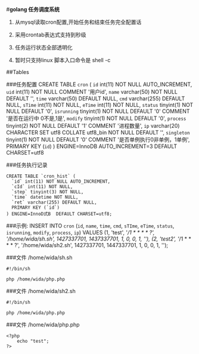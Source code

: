 
#**golang  任务调度系统**

1. 从mysql读取cron配置,开始任务和结束任务完全配置话

2. 采用crontab表达式支持到秒级

3. 任务运行状态全部透明化

4. 暂时只支持linux  脚本入口命令是 shell -c

##Tables

###任务配置
    CREATE TABLE `cron` (
      `id` int(11) NOT NULL AUTO_INCREMENT,
      `uid` int(11) NOT NULL COMMENT '用户id',
      `name` varchar(50) NOT NULL DEFAULT '',
      `time` varchar(50) DEFAULT NULL,
      `cmd` varchar(255) DEFAULT NULL,
      `sTime` int(11) NOT NULL,
      `eTime` int(11) NOT NULL,
      `status` tinyint(1) NOT NULL DEFAULT '0',
      `isrunning` tinyint(1) NOT NULL DEFAULT '0' COMMENT '是否在运行中 0不是,1是',
      `modify` tinyint(1) NOT NULL DEFAULT '0',
      `process` tinyint(2) NOT NULL DEFAULT '1' COMMENT '进程数量',
      `ip` varchar(20) CHARACTER SET utf8 COLLATE utf8_bin NOT NULL DEFAULT '',
      `singleton` tinyint(1) NOT NULL DEFAULT '0' COMMENT '是否单例执行0非单例，1单例',
      PRIMARY KEY (`id`)
    ) ENGINE=InnoDB AUTO_INCREMENT=3 DEFAULT CHARSET=utf8

###任务执行记录

    CREATE TABLE `cron_hist` (
      `id` int(11) NOT NULL AUTO_INCREMENT,
      `cId` int(11) NOT NULL,
      `step` tinyint(3) NOT NULL,
      `time` datetime NOT NULL,
      `ret` varchar(255) DEFAULT NULL,
      PRIMARY KEY (`id`)
    ) ENGINE=InnoD式B  DEFAULT CHARSET=utf8;

###示例:
    INSERT INTO `cron` (`id`, `name`, `time`, `cmd`, `sTIme`, `eTime`, `status`, `isrunning`, `modify`, `process`, `ip`) VALUES
      (1, 'test', '*/1 * * * * ?', '/home/wida/sh.sh', 1427337701, 1437337701, 1, 0, 0, 1, ''),
      (2, 'test2', '*/1 * * * * ?', '/home/wida/sh2.sh', 1427337701, 1447337701, 1, 0, 0, 1, '');

###文件 /home/wida/sh.sh

    #!/bin/sh

    php /home/wida/php.php

###文件 /home/wida/sh2.sh

    #!/bin/sh

    php /home/wida/php.php

###文件 /home/wida/php.php

    <?php
        echo "test";
    ?>